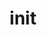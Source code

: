 ---
title: init
template: topic.jade
tags: [ object ]
description: method called when an instance of this class is created
arguments: []
---
